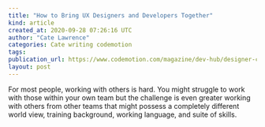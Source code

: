 ```yaml
---
title: "How to Bring UX Designers and Developers Together"
kind: article
created_at: 2020-09-28 07:26:16 UTC
author: "Cate Lawrence"
categories: Cate writing codemotion
tags: 
publication_url: https://www.codemotion.com/magazine/dev-hub/designer-cxo/ux-designers-developers-together/
layout: post
---
```

For most people, working with others is hard. You might struggle to work with those within your own team but the challenge is even greater working with others from other teams that might possess a completely different world view, training background, working language, and suite of skills.

